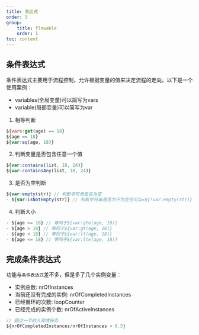 ```yaml
---
title: 表达式
order: 3
group:
    title: flowable
    order: 1
toc: content
---
```


## 条件表达式
<Badge type="info">条件表达式主要用于流程控制，允许根据变量的值来决定流程的走向，以下是一个使用案例：</Badge>
- variables(全局变量)可以简写为vars
- variable(局部变量)可以简写为var
1. 相等判断
```js
${vars:get(age) == 18}
${age == 18}
${var:eq(age, 18)}
```
2. 判断变量是否包含任意一个值
```js
${var:contains(list, 18, 24)}
${var:containsAny(list, 18, 24)}
```
3. 是否为空判断
```js
${var:empty(str)} // 判断字符串是否为空
- ${var:isNotEmpty(str)} // 判断字符串是否为不为空也可以=${!var:empty(str)}
```
4. 判断大小
```js
- ${age >= 18} // 等同于${var:gte(age, 18)}
- ${age > 18} // 等同于${var:gt(age, 18)}
- ${age < 18} // 等同于${var:lt(age, 18)}
- ${age <= 18} // 等同于${var:lte(age, 18)}
```
## 完成条件表达式
功能与`条件表达式`差不多，但是多了几个实例变量：
- 实例总数: nrOfInstances
- 当前还没有完成的实例: nrOfCompletedInstances
- 已经循环的次数: loopCounter
- 已经完成的实例个数: nrOfActiveInstances
```js
// 超过一半的人完成任务
${nrOfCompletedInstances/nrOfInstances > 0.5}
```
